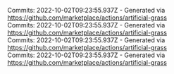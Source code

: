 Commits: 2022-10-02T09:23:55.937Z - Generated via https://github.com/marketplace/actions/artificial-grass
<br>
Commits: 2022-10-02T09:23:55.937Z - Generated via https://github.com/marketplace/actions/artificial-grass
<br>
Commits: 2022-10-02T09:23:55.937Z - Generated via https://github.com/marketplace/actions/artificial-grass
<br>
Commits: 2022-10-02T09:23:55.937Z - Generated via https://github.com/marketplace/actions/artificial-grass
<br>
